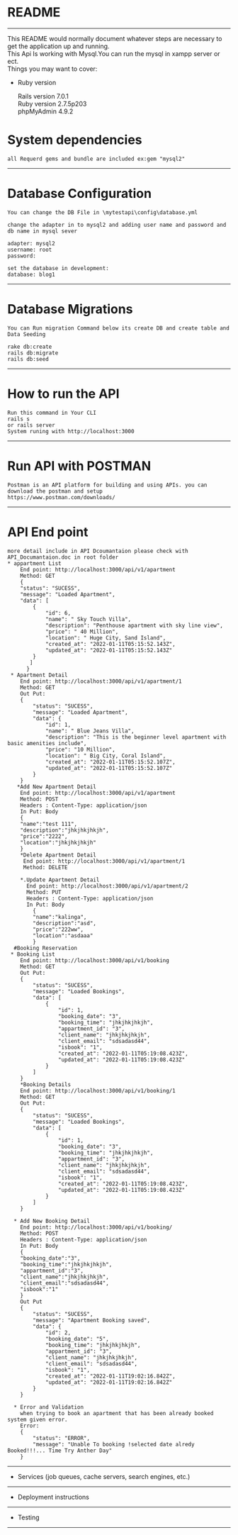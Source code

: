 # README
-------------------------------------------------------------------------------------------
This README would normally document whatever steps are necessary to get the
application up and running.<br>
This Api Is working with Mysql.You can run the mysql in xampp server or ect.</br>
Things you may want to cover:</br>
* Ruby version</br>

    Rails version             7.0.1</br>
    Ruby version              2.7.5p203</br>
    phpMyAdmin                4.9.2</br>


# System dependencies<br>
    all Requerd gems and bundle are included ex:gem "mysql2"
--------------------------------------------------------------------------------------------
# Database Configuration<br>
    You can change the DB File in \mytestapi\config\database.yml

    change the adapter in to mysql2 and adding user name and password and db name in mysql sever

    adapter: mysql2
    username: root
    password:

    set the database in development:
    database: blog1


----------------------------------------------------------------------------------------------

# Database Migrations
    You can Run migration Command below its create DB and create table and Data Seeding

    rake db:create
    rails db:migrate
    rails db:seed

------------------------------------------------------------------------------------------------

# How to run the API
    Run this command in Your CLI
    rails s 
    or rails server
    System runing with http://localhost:3000
------------------------------------------------------------------------------------------------    
# Run API with POSTMAN
    Postman is an API platform for building and using APIs. you can download the postman and setup 
    https://www.postman.com/downloads/
------------------------------------------------------------------------------------------------    
# API End point
    more detail include in API Dcoumantaion please check with API_Documantaion.doc in root folder
    * appartment List
        End point: http://localhost:3000/api/v1/apartment
        Method: GET
        {
        "status": "SUCESS",
        "message": "Loaded Apartment",
        "data": [
            {
                "id": 6,
                "name": " Sky Touch Villa",
                "description": "Penthouse apartment with sky line view",
                "price": " 40 Million",
                "location": " Huge City, Sand Island",
                "created_at": "2022-01-11T05:15:52.143Z",
                "updated_at": "2022-01-11T05:15:52.143Z"
            }
           ]
          }
     * Apartment Detail
        End point: http://localhost:3000/api/v1/apartment/1
        Method: GET
        Out Put:
        {
            "status": "SUCESS",
            "message": "Loaded Apartment",
            "data": {
                "id": 1,
                "name": " Blue Jeans Villa",
                "description": "This is the beginner level apartment with basic amenities include",
                "price": "10 Million",
                "location": " Big City, Coral Island",
                "created_at": "2022-01-11T05:15:52.107Z",
                "updated_at": "2022-01-11T05:15:52.107Z"
            }
        }
       *Add New Apartment Detail
        End point: http://localhost:3000/api/v1/apartment
        Method: POST
        Headers : Content-Type: application/json
        In Put: Body
        {
        "name":"test 111",
        "description":"jhkjhkjhkjh",
        "price":"2222",
        "location":"jhkjhkjhkjh"
        }
        *Delete Apartment Detail
         End point: http://localhost:3000/api/v1/apartment/1
         Method: DELETE
         
        *.Update Apartment Detail
          End point: http://localhost:3000/api/v1/apartment/2
          Method: PUT
          Headers : Content-Type: application/json
          In Put: Body
            {
            "name":"kalinga",
            "description":"asd",
            "price":"222ww",
            "location":"asdaaa"
            }
      #Booking Reservation
     * Booking List
        End point: http://localhost:3000/api/v1/booking
        Method: GET
        Out Put:
        {
            "status": "SUCESS",
            "message": "Loaded Bookings",
            "data": [
                {
                    "id": 1,
                    "booking_date": "3",
                    "booking_time": "jhkjhkjhkjh",
                    "appartment_id": "3",
                    "client_name": "jhkjhkjhkjh",
                    "client_email": "sdsadasd44",
                    "isbook": "1",
                    "created_at": "2022-01-11T05:19:08.423Z",
                    "updated_at": "2022-01-11T05:19:08.423Z"
                }
            ]
        }
        *Booking Details
        End point: http://localhost:3000/api/v1/booking/1
        Method: GET
        Out Put:
        {
            "status": "SUCESS",
            "message": "Loaded Bookings",
            "data": [
                {
                    "id": 1,
                    "booking_date": "3",
                    "booking_time": "jhkjhkjhkjh",
                    "appartment_id": "3",
                    "client_name": "jhkjhkjhkjh",
                    "client_email": "sdsadasd44",
                    "isbook": "1",
                    "created_at": "2022-01-11T05:19:08.423Z",
                    "updated_at": "2022-01-11T05:19:08.423Z"
                }
            ]
        }
        
      * Add New Booking Detail
        End point: http://localhost:3000/api/v1/booking/
        Method: POST
        Headers : Content-Type: application/json
        In Put: Body
        {
        "booking_date":"3",
        "booking_time":"jhkjhkjhkjh",
        "appartment_id":"3",
        "client_name":"jhkjhkjhkjh",
        "client_email":"sdsadasd44",
        "isbook":"1"
        }
        Out Put
        {
            "status": "SUCESS",
            "message": "Apartment Booking saved",
            "data": {
                "id": 2,
                "booking_date": "5",
                "booking_time": "jhkjhkjhkjh",
                "appartment_id": "3",
                "client_name": "jhkjhkjhkjh",
                "client_email": "sdsadasd44",
                "isbook": "1",
                "created_at": "2022-01-11T19:02:16.842Z",
                "updated_at": "2022-01-11T19:02:16.842Z"
            }
        }

      * Error and Validation
        when trying to book an apartment that has been already booked system given error.
        Error:
        {
            "status": "ERROR",
            "message": "Unable To booking !selected date alredy Booked!!!... Time Try Anther Day"
        }

 
------------------------------------------------------------------------------------------------
* Services (job queues, cache servers, search engines, etc.)
------------------------------------------------------------------------------------------------
* Deployment instructions
------------------------------------------------------------------------------------------------
* Testing
------------------------------------------------------------------------------------------------
